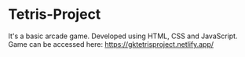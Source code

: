 # Tetris-Project
It's a basic arcade game. Developed using HTML, CSS and JavaScript.
Game can be accessed here: https://gktetrisproject.netlify.app/
